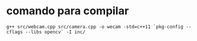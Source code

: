# comando para compilar
```
g++ src/webcam.cpp src/camera.cpp -o wecam -std=c++11 `pkg-config --cflags --libs opencv` -I inc/
```